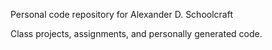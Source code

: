 Personal code repository for Alexander D. Schoolcraft

Class projects, assignments, and personally generated code.
